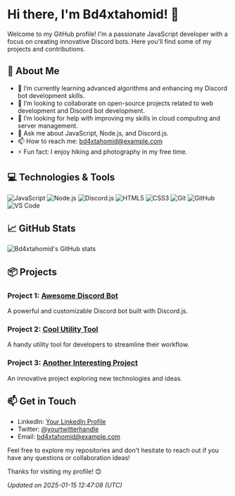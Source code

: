 # Hi there, I'm Bd4xtahomid! 👋

Welcome to my GitHub profile! I'm a passionate JavaScript developer with a focus on creating innovative Discord bots. Here you'll find some of my projects and contributions.

## 🚀 About Me

- 🌱 I’m currently learning advanced algorithms and enhancing my Discord bot development skills.
- 👯 I’m looking to collaborate on open-source projects related to web development and Discord bot development.
- 🤔 I’m looking for help with improving my skills in cloud computing and server management.
- 💬 Ask me about JavaScript, Node.js, and Discord.js.
- 📫 How to reach me: bd4xtahomid@example.com
- ⚡ Fun fact: I enjoy hiking and photography in my free time.

## 💻 Technologies & Tools

![JavaScript](https://img.shields.io/badge/-JavaScript-333333?style=flat&logo=javascript)
![Node.js](https://img.shields.io/badge/-Node.js-333333?style=flat&logo=node.js)
![Discord.js](https://img.shields.io/badge/-Discord.js-333333?style=flat&logo=discord)
![HTML5](https://img.shields.io/badge/-HTML5-333333?style=flat&logo=html5)
![CSS3](https://img.shields.io/badge/-CSS3-333333?style=flat&logo=css3)
![Git](https://img.shields.io/badge/-Git-333333?style=flat&logo=git)
![GitHub](https://img.shields.io/badge/-GitHub-333333?style=flat&logo=github)
![VS Code](https://img.shields.io/badge/-VS%20Code-333333?style=flat&logo=visual-studio-code)

## 📈 GitHub Stats

![Bd4xtahomid's GitHub stats](https://github-readme-stats.vercel.app/api?username=Bd4xtahomid&show_icons=true&theme=dark)

## 📦 Projects

### Project 1: [Awesome Discord Bot](https://github.com/Bd4xtahomid/awesome-discord-bot)
A powerful and customizable Discord bot built with Discord.js.

### Project 2: [Cool Utility Tool](https://github.com/Bd4xtahomid/cool-utility-tool)
A handy utility tool for developers to streamline their workflow.

### Project 3: [Another Interesting Project](https://github.com/Bd4xtahomid/another-interesting-project)
An innovative project exploring new technologies and ideas.

## 📫 Get in Touch

- LinkedIn: [Your LinkedIn Profile](https://linkedin.com/in/yourprofile)
- Twitter: [@yourtwitterhandle](https://twitter.com/yourtwitterhandle)
- Email: bd4xtahomid@example.com

Feel free to explore my repositories and don't hesitate to reach out if you have any questions or collaboration ideas!

Thanks for visiting my profile! 😊

_Updated on 2025-01-15 12:47:08 (UTC)_
